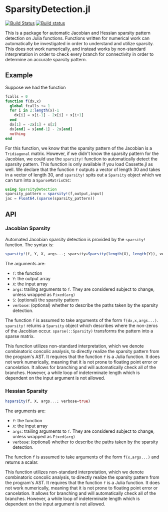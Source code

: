 # SparsityDetection.jl

[![Build Status](https://travis-ci.org/JuliaDiffEq/SparsityDetection.jl.svg?branch=master)](https://travis-ci.org/JuliaDiffEq/SparsityDetection.jl)
[![Build status](https://ci.appveyor.com/api/projects/status/iruuqu4hxq00vo3s?svg=true)](https://ci.appveyor.com/project/ChrisRackauckas/sparsitydetection-jl)

This is a package for automatic Jacobian and Hessian sparsity pattern detection
on Julia functions. Functions written for numerical work can automatically be
investigated in order to understand and utilize sparsity. This does not work
numerically, and instead works by non-standard interpretation in order to
check every branch for connectivity in order to determine an accurate sparsity
pattern.

## Example

Suppose we had the function

```julia
fcalls = 0
function f(dx,x)
  global fcalls += 1
  for i in 2:length(x)-1
    dx[i] = x[i-1] - 2x[i] + x[i+1]
  end
  dx[1] = -2x[1] + x[2]
  dx[end] = x[end-1] - 2x[end]
  nothing
end
```

For this function, we know that the sparsity pattern of the Jacobian is a
`Tridiagonal` matrix. However, if we didn't know the sparsity pattern for
the Jacobian, we could use the `sparsity!` function to automatically
detect the sparsity pattern. This function is only available if you
load Cassette.jl as well. We declare that the function `f` outputs a
vector of length 30 and takes in a vector of length 30, and `sparsity!` spits
out a `Sparsity` object which we can turn into a `SparseMatrixCSC`:

```julia
using SparsityDetection
sparsity_pattern = sparsity!(f,output,input)
jac = Float64.(sparse(sparsity_pattern))
```

## API

### Jacobian Sparsity

Automated Jacobian sparsity detection is provided by the `sparsity!` function.
The syntax is:

```julia
sparsity!(f, Y, X, args...; sparsity=Sparsity(length(X), length(Y)), verbose=true)
```

The arguments are:

- `f`: the function
- `Y`: the output array
- `X`: the input array
- `args`: trailing arguments to `f`. They are considered subject to change, unless wrapped as `Fixed(arg)`
- `S`: (optional) the sparsity pattern
- `verbose`: (optional) whether to describe the paths taken by the sparsity detection.

The function `f` is assumed to take arguments of the form `f(dx,x,args...)`.
`sparsity!` returns a `Sparsity` object which describes where the non-zeros
of the Jacobian occur. `sparse(::Sparsity)` transforms the pattern into
a sparse matrix.

This function utilizes non-standard interpretation, which we denote
combinatoric concolic analysis, to directly realize the sparsity pattern from
the program's AST. It requires that the function `f` is a Julia function. It
does not work numerically, meaning that it is not prone to floating point error
or cancelation. It allows for branching and will automatically check all of the
branches. However, a while loop of indeterminate length which is dependent
on the input argument is not allowed.

### Hessian Sparsity

```julia
hsparsity(f, X, args...; verbose=true)
```
The arguments are:

- `f`: the function
- `X`: the input array
- `args`: trailing arguments to `f`. They are considered subject to change, unless wrapped as `Fixed(arg)`
- `verbose`: (optional) whether to describe the paths taken by the sparsity detection.

The function `f` is assumed to take arguments of the form `f(x,args...)` and
returns a scalar.

This function utilizes non-standard interpretation, which we denote
combinatoric concolic analysis, to directly realize the sparsity pattern from
the program's AST. It requires that the function `f` is a Julia function. It
does not work numerically, meaning that it is not prone to floating point error
or cancelation. It allows for branching and will automatically check all of the
branches. However, a while loop of indeterminate length which is dependent
on the input argument is not allowed.
